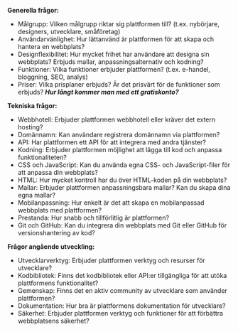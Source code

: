 **Generella frågor:**

* Målgrupp: Vilken målgrupp riktar sig plattformen till? (t.ex. nybörjare, designers, utvecklare, småföretag)
* Användarvänlighet: Hur lättanvänd är plattformen för att skapa och hantera en webbplats?
* Designflexibilitet: Hur mycket frihet har användare att designa sin webbplats? Erbjuds mallar, anpassningsalternativ och kodning?
* Funktioner: Vilka funktioner erbjuder plattformen? (t.ex. e-handel, bloggning, SEO, analys)
* Priser: Vilka prisplaner erbjuds? Är det prisvärt för de funktioner som erbjuds? ***Hur långt kommer man med ett gratiskonto?***

**Tekniska frågor:**
* Webbhotell: Erbjuder plattformen webbhotell eller kräver det extern hosting?
* Domännamn: Kan användare registrera domännamn via plattformen?
* API: Har plattformen ett API för att integrera med andra tjänster?
* Kodning: Erbjuder plattformen möjlighet att lägga till kod och anpassa funktionaliteten?
* CSS och JavaScript: Kan du använda egna CSS- och JavaScript-filer för att anpassa din webbplats?
* HTML: Hur mycket kontroll har du över HTML-koden på din webbplats?
* Mallar: Erbjuder plattformen anpassningsbara mallar? Kan du skapa dina egna mallar?
* Mobilanpassning: Hur enkelt är det att skapa en mobilanpassad webbplats med plattformen?
* Prestanda: Hur snabb och tillförlitlig är plattformen?
* Git och GitHub: Kan du integrera din webbplats med Git eller GitHub för versionshantering av kod?

**Frågor angående utveckling:**
* Utvecklarverktyg: Erbjuder plattformen verktyg och resurser för utvecklare?
* Kodbibliotek: Finns det kodbibliotek eller API:er tillgängliga för att utöka plattformens funktionalitet?
* Gemenskap: Finns det en aktiv community av utvecklare som använder plattformen?
* Dokumentation: Hur bra är plattformens dokumentation för utvecklare?
* Säkerhet: Erbjuder plattformen verktyg och funktioner för att förbättra webbplatsens säkerhet?
